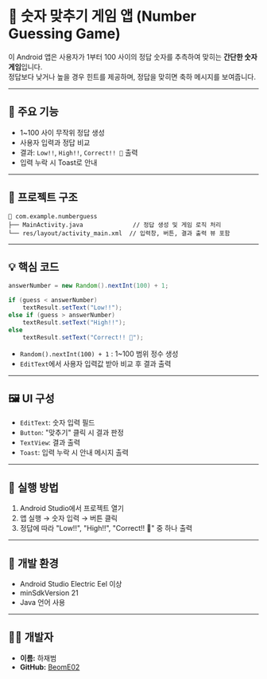 # 🎯 숫자 맞추기 게임 앱 (Number Guessing Game)

이 Android 앱은 사용자가 1부터 100 사이의 정답 숫자를 추측하여 맞히는 **간단한 숫자 게임**입니다.  
정답보다 낮거나 높을 경우 힌트를 제공하며, 정답을 맞히면 축하 메시지를 보여줍니다.

---

## 🧩 주요 기능

- 1~100 사이 무작위 정답 생성
- 사용자 입력과 정답 비교
- 결과: `Low!!`, `High!!`, `Correct!! 🎉` 출력
- 입력 누락 시 Toast로 안내

---

## 📁 프로젝트 구조

```
📁 com.example.numberguess
├── MainActivity.java              // 정답 생성 및 게임 로직 처리
└── res/layout/activity_main.xml  // 입력창, 버튼, 결과 출력 뷰 포함
```

---

## 💡 핵심 코드

```java
answerNumber = new Random().nextInt(100) + 1;

if (guess < answerNumber)
    textResult.setText("Low!!");
else if (guess > answerNumber)
    textResult.setText("High!!");
else
    textResult.setText("Correct!! 🎉");
```

- `Random().nextInt(100) + 1` : 1~100 범위 정수 생성
- `EditText`에서 사용자 입력값 받아 비교 후 결과 출력

---

## 🖼️ UI 구성

- `EditText`: 숫자 입력 필드
- `Button`: "맞추기" 클릭 시 결과 판정
- `TextView`: 결과 출력
- `Toast`: 입력 누락 시 안내 메시지 출력

---

## 🚀 실행 방법

1. Android Studio에서 프로젝트 열기
2. 앱 실행 → 숫자 입력 → 버튼 클릭
3. 정답에 따라 "Low!!", "High!!", "Correct!! 🎉" 중 하나 출력

---

## 🔧 개발 환경

- Android Studio Electric Eel 이상
- minSdkVersion 21
- Java 언어 사용

---

## 👨‍💻 개발자

- **이름:** 하재범
- **GitHub:** [BeomE02](https://github.com/BeomE02)
